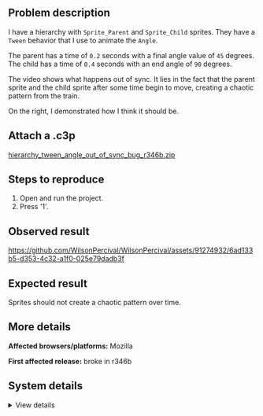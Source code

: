 ## Problem description

I have a hierarchy with `Sprite_Parent` and `Sprite_Child` sprites. They have a `Tween` behavior that I use to animate the `Angle`.

The parent has a time of `0.2` seconds with a final angle value of `45` degrees.
The child has a time of `0.4` seconds with an end angle of `90` degrees.

The video shows what happens out of sync. It lies in the fact that the parent sprite and the child sprite after some time begin to move, creating a chaotic pattern from the train.

On the right, I demonstrated how I think it should be.

## Attach a .c3p

[hierarchy_tween_angle_out_of_sync_bug_r346b.zip](https://github.com/WilsonPercival/WilsonPercival/files/11811943/hierarchy_tween_angle_out_of_sync_bug_r346b.zip)

## Steps to reproduce

1. Open and run the project.
2. Press '1'.

## Observed result

https://github.com/WilsonPercival/WilsonPercival/assets/91274932/6ad133b5-d353-4c32-a1f0-025e79dadb3f

## Expected result

Sprites should not create a chaotic pattern over time.

## More details



**Affected browsers/platforms:** Mozilla

**First affected release:** broke in r346b

## System details

<details><summary>View details</summary>


Platform information

Product: Construct 3 r346 (beta)
Browser: Firefox 114.0
Browser engine: Gecko
Context: browser
Operating system: Windows 7
Device type: desktop
Device pixel ratio: 1
Logical CPU cores: 2
Approx. device memory: (unavailable)
User agent: Mozilla/5.0 (Windows NT 6.1; Win64; x64; rv:109.0) Gecko/20100101 Firefox/114.0
Language setting: en-US
Local storage

Storage quota (approx): 9.8 gb
Storage usage (approx): 347 mb (3.5%)
Persistant storage: No
Browser support notes

This list contains missing features that are not required, but could improve performance or user experience if supported.

    Rendering multiple on-screen Layout Views is slow in Firefox due to bug 1163426
    The Clipboard API is not supported. Some clipboard features may be unavailable.
    UI effects are disabled in settings.
    Determining input device capabilities is not supported.

WebGL information

Version string: WebGL 2.0
Numeric version: 2
Supports NPOT textures: yes
Supports GPU profiling: no
Supports highp precision: yes
Vendor: Google Inc. (Intel)
Renderer: ANGLE (Intel, Intel(R) HD Graphics Direct3D11 vs_5_0 ps_5_0)
Major performance caveat: no
Maximum texture size: 16384
Point size range: 1 to 1024
Extensions:

    EXT_color_buffer_float
    EXT_float_blend
    EXT_texture_compression_bptc
    EXT_texture_compression_rgtc
    EXT_texture_filter_anisotropic
    OES_draw_buffers_indexed
    OES_texture_float_linear
    OVR_multiview2
    WEBGL_compressed_texture_s3tc
    WEBGL_compressed_texture_s3tc_srgb
    WEBGL_debug_renderer_info
    WEBGL_debug_shaders
    WEBGL_lose_context
    WEBGL_provoking_vertex

Audio information

System sample rate: 48000 Hz
Output channels: 2
Output interpretation: speakers
Supported decode formats:

    WebM Opus (audio/webm; codecs=opus)
    Ogg Opus (audio/ogg; codecs=opus)
    WebM Vorbis (audio/webm; codecs=vorbis)
    Ogg Vorbis (audio/ogg; codecs=vorbis)
    MPEG-4 AAC (audio/mp4; codecs=mp4a.40.5)
    MP3 (audio/mpeg)
    FLAC (audio/flac)
    PCM WAV (audio/wav; codecs=1)

Supported encode formats:

    WebM Opus (audio/webm; codecs=opus)
    Ogg Opus (audio/ogg; codecs=opus)

Video information

Supported decode formats:

    WebM AV1 (video/webm; codecs=av01.0.00M.08)
    MP4 AV1 (video/mp4; codecs=av01.0.00M.08)
    WebM VP9 (video/webm; codecs=vp9)
    WebM VP8 (video/webm; codecs=vp8)
    Ogg Theora (video/ogg; codecs=theora)
    H.264 (video/mp4; codecs=avc1.42E01E)

Supported encode formats:

    WebM VP8 (video/webm; codecs=vp8)



</details>

